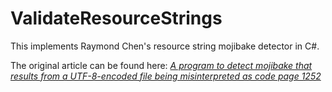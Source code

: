# ValidateResourceStrings

This implements Raymond Chen's resource string mojibake detector in C#.

The original article can be found here: [_A program to detect mojibake that results from a UTF-8-encoded file being
misinterpreted as code page 1252_](https://devblogs.microsoft.com/oldnewthing/20190701-00/?p=102636)

